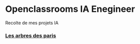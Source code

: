 # Openclassrooms IA Enegineer

<p>Recolte de mes projets IA</p>

<h3><a href='https://github.com/Zaccaria-Amillou/OC_IA/blob/main/Arbres_Paris/EDA%20-%20Les%20arbres%20des%20Paris.ipynbm](https://github.com/Zaccaria-Amillou/OC_IA/blob/main/Arbres_Paris/EDA%20-%20Les%20arbres%20des%20Paris.ipynb)https://github.com/Zaccaria-Amillou/OC_IA/blob/main/Arbres_Paris/EDA%20-%20Les%20arbres%20des%20Paris.ipynb'> Les arbres des paris </a></h3>
